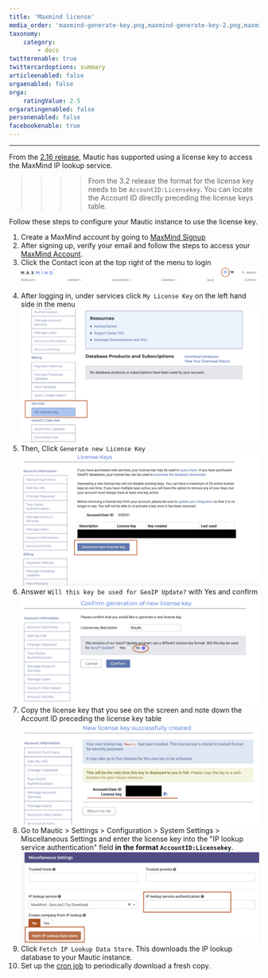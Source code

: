 ```yaml
---
title: 'Maxmind license'
media_order: 'maxmind-generate-key.png,maxmind-generate-key-2.png,maxmind-license-key.png,mautic-maxmind-license-key.png'
taxonomy:
    category:
        - docs
twitterenable: true
twittercardoptions: summary
articleenabled: false
orgaenabled: false
orga:
    ratingValue: 2.5
orgaratingenabled: false
personenabled: false
facebookenable: true
---
```


---
From the [2.16 release][216-release], Mautic has supported using a license key to access the MaxMind IP lookup service.

>>>> From the 3.2 release the format for the license key needs to be `AccountID:Licensekey`. You can locate the Account ID directly preceding the license keys table.

Follow these steps to configure your Mautic instance to use the license key.

1. Create a MaxMind account by going to [MaxMind Signup][maxmind-signup]
1. After signing up, verify your email and follow the steps to access your [MaxMind Account][maxmind-account].
1. Click the Contact icon at the top right of the menu to login 
![mautic-maxmind-account](mautic-maxmind-account.png "mautic-maxmind-account")
1. After logging in, under services click `My License Key` on the left hand side in the menu
![maxmind-license-key-2](maxmind-license-key-2.png "maxmind-license-key-2")
1. Then, Click `Generate new License Key`
![maxmind-generate-key-2](maxmind-generate-key-2.png "maxmind-generate-key-2")
1. Answer `Will this key be used for GeoIP Update?` with Yes and confirm
![maxmind-confirm-key](maxmind-confirm-key.png "maxmind-confirm-key")
1. Copy the license key that you see on the screen and note down the Account ID preceding the license key table
![maxmind-license-key](maxmind-license-key.png "maxmind-license-key")
1. Go to Mautic > Settings > Configuration > System Settings > Miscellaneous Settings and enter the license key into the "IP lookup service authentication" field **in the format `AccountID:Licensekey`**. 
![mautic-maxmind-license-key](mautic-maxmind-license-key.png "mautic-maxmind-license-key")
1. Click `Fetch IP Lookup Data Store`. This downloads the IP lookup database to your Mautic instance.
1. Set up the [cron job][cron-jobs] to periodically download a fresh copy.

[216-release]: <https://github.com/mautic/mautic/releases/tag/2.16.0>
[maxmind-account]: <https://www.maxmind.com/en/accounts/>
[maxmind-signup]: <https://www.maxmind.com/en/geolite2/signup>
[cron-jobs]: </setup/cron-jobs#update-maxmind-geolite2-ip-database>
